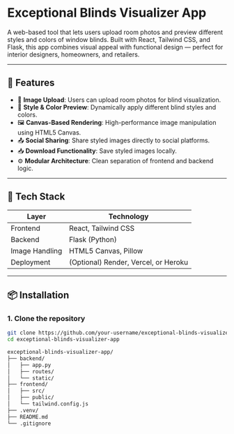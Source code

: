 # Exceptional Blinds Visualizer App

A web-based tool that lets users upload room photos and preview different styles and colors of window blinds. Built with React, Tailwind CSS, and Flask, this app combines visual appeal with functional design — perfect for interior designers, homeowners, and retailers.

---

## 🚀 Features

- 📸 **Image Upload**: Users can upload room photos for blind visualization.
- 🎨 **Style & Color Preview**: Dynamically apply different blind styles and colors.
- 🖼️ **Canvas-Based Rendering**: High-performance image manipulation using HTML5 Canvas.
- 📤 **Social Sharing**: Share styled images directly to social platforms.
- 📥 **Download Functionality**: Save styled images locally.
- ⚙️ **Modular Architecture**: Clean separation of frontend and backend logic.

---

## 🧱 Tech Stack

| Layer       | Technology        |
|-------------|-------------------|
| Frontend    | React, Tailwind CSS |
| Backend     | Flask (Python)    |
| Image Handling | HTML5 Canvas, Pillow |
| Deployment  | (Optional) Render, Vercel, or Heroku |

---

## 📦 Installation

### 1. Clone the repository

```bash
git clone https://github.com/your-username/exceptional-blinds-visualizer-app.git
cd exceptional-blinds-visualizer-app

exceptional-blinds-visualizer-app/
├── backend/
│   ├── app.py
│   ├── routes/
│   └── static/
├── frontend/
│   ├── src/
│   ├── public/
│   └── tailwind.config.js
├── .venv/
├── README.md
└── .gitignore

